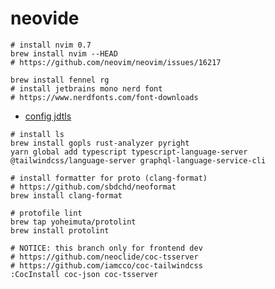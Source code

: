 # neovide


```
# install nvim 0.7 
brew install nvim --HEAD
# https://github.com/neovim/neovim/issues/16217
```

```
brew install fennel rg
# install jetbrains mono nerd font
# https://www.nerdfonts.com/font-downloads
```

- [config jdtls](https://github.com/neovim/nvim-lspconfig/blob/master/doc/server_configurations.md#jdtls)


```
# install ls
brew install gopls rust-analyzer pyright
yarn global add typescript typescript-language-server @tailwindcss/language-server graphql-language-service-cli
```

```
# install formatter for proto (clang-format)
# https://github.com/sbdchd/neoformat
brew install clang-format
```

```
# protofile lint
brew tap yoheimuta/protolint
brew install protolint
```

```
# NOTICE: this branch only for frontend dev
# https://github.com/neoclide/coc-tsserver
# https://github.com/iamcco/coc-tailwindcss
:CocInstall coc-json coc-tsserver
```
